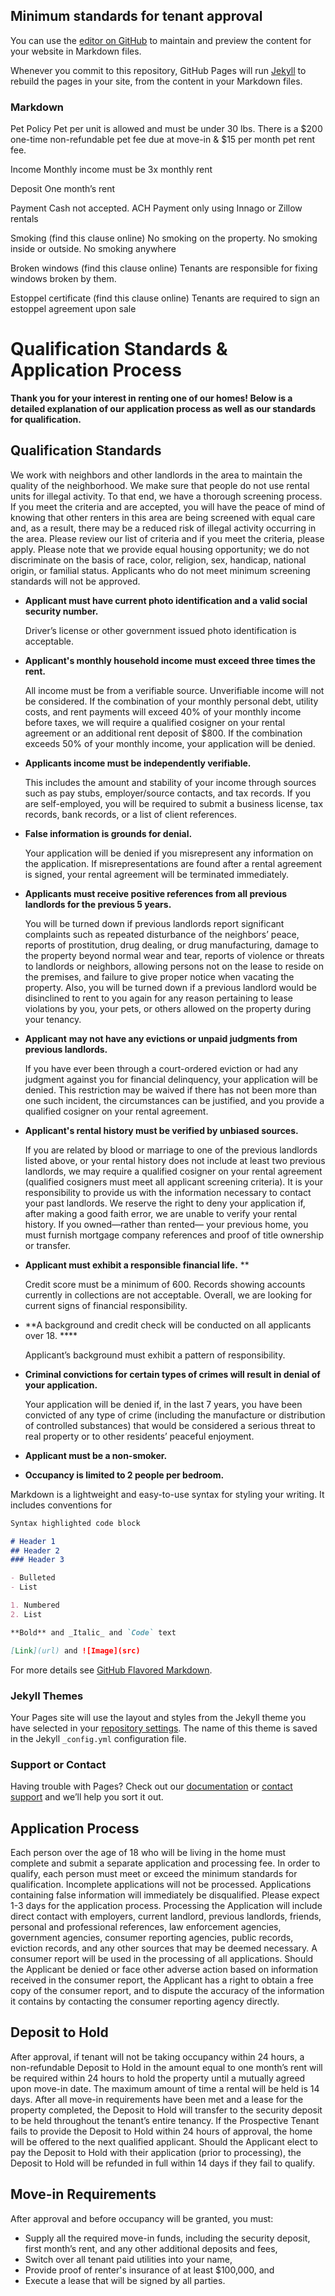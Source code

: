 ## Minimum standards for tenant approval

You can use the [editor on GitHub](https://github.com/AdamHickey00/rental-guidelines/edit/gh-pages/index.md) to maintain and preview the content for your website in Markdown files.

Whenever you commit to this repository, GitHub Pages will run [Jekyll](https://jekyllrb.com/) to rebuild the pages in your site, from the content in your Markdown files.

### Markdown



Pet Policy
Pet per unit is allowed and must be under 30 lbs. There is a $200 one-time non-refundable pet fee due at move-in & $15 per month pet rent fee.

Income
Monthly income must be 3x monthly rent

Deposit
One month’s rent

Payment
Cash not accepted. ACH Payment only using Innago or Zillow rentals

Smoking (find this clause online)
No smoking on the property. No smoking inside or outside. No smoking anywhere

Broken windows (find this clause online)
Tenants are responsible for fixing windows broken by them.

Estoppel certificate (find this clause online)
Tenants are required to sign an estoppel agreement upon sale




# **Qualification Standards & Application Process**

**Thank you for your interest in renting one of our homes! Below is a detailed explanation of our application process as well as our standards for qualification.**

## **Qualification Standards**

We work with neighbors and other landlords in the area to maintain the quality of the neighborhood. We make sure that people do not use rental units for illegal activity. To that end, we have a thorough screening process. If you meet the criteria and are accepted, you will have the peace of mind of knowing that other renters in this area are being screened with equal care and, as a result, there may be a reduced risk of illegal activity occurring in the area. Please review our list of criteria and if you meet the criteria, please apply. Please note that we provide equal housing opportunity; we do not discriminate on the basis of race, color, religion, sex, handicap, national origin, or familial status. Applicants who do not meet minimum screening standards will not be approved.

- **Applicant must have current photo identification  and a valid social security number.**

    Driver’s license or other government issued photo identification is acceptable.

- **Applicant's monthly household income must exceed three times the rent.**

    All income must be from a verifiable source. Unverifiable income will not be considered. If the combination of your monthly personal debt, utility costs, and rent payments will exceed 40% of your monthly income before taxes, we will require a qualified cosigner on your rental agreement or an additional rent deposit of $800. If the combination exceeds 50% of your monthly income, your application will be denied.

- **Applicants income must be independently verifiable.**

    This includes the amount and stability of your income through sources such as pay stubs, employer/source contacts, and tax records. If you are self-employed, you will be required to submit a business license, tax records, bank records, or a list of client references.

- **False information is grounds for denial.**

    Your application will be denied if you misrepresent any information on the application. If misrepresentations are found after a rental agreement is signed, your rental agreement will be terminated immediately.

- **Applicants must receive positive references from all previous landlords for the previous 5 years.**

    You will be turned down if previous landlords report significant complaints such as repeated disturbance of the neighbors’ peace, reports of prostitution, drug dealing, or drug manufacturing, damage to the property beyond normal wear and tear, reports of violence or threats to landlords or neighbors, allowing persons not on the lease to reside on the premises, and failure to give proper notice when vacating the property. Also, you will be turned down if a previous landlord would be disinclined to rent to you again for any reason pertaining to lease violations by you, your pets, or others allowed on the property during your tenancy.

- **Applicant** **may not have any evictions or unpaid judgments from previous landlords.**

    If you have ever been through a court-ordered eviction or had any judgment against you for financial delinquency, your application will be denied. This restriction may be waived if there has not been more than one such incident, the circumstances can be justified, and you provide a qualified cosigner on your rental agreement.

- **Applicant's rental history must be verified by unbiased sources.**

    If you are related by blood or marriage to one of the previous landlords listed above, or your rental history does not include at least two previous landlords, we may require a qualified cosigner on your rental agreement (qualified cosigners must meet all applicant screening criteria). It is your responsibility to provide us with the information necessary to contact your past landlords. We reserve the right to deny your application if, after making a good faith error, we are unable to verify your rental history. If you owned—rather than rented— your previous home, you must furnish mortgage company references and proof of title ownership or transfer.

- **Applicant must exhibit a responsible financial life.** **

    Credit score must be a minimum of 600. Records showing accounts currently in collections are not acceptable. Overall, we are looking for current signs of financial responsibility.

- **A background and credit check will be conducted on all applicants over 18. ****

    Applicant’s background must exhibit a pattern of responsibility.

- **Criminal convictions for certain types of crimes will result in denial of your application.**

    Your application will be denied if, in the last 7 years, you have been convicted of any type of crime (including the manufacture or distribution of controlled substances) that would be considered a serious threat to real property or to other residents’ peaceful enjoyment.

- **Applicant must be a non-smoker.**
- **Occupancy is limited to 2 people per bedroom.**





Markdown is a lightweight and easy-to-use syntax for styling your writing. It includes conventions for

```markdown
Syntax highlighted code block

# Header 1
## Header 2
### Header 3

- Bulleted
- List

1. Numbered
2. List

**Bold** and _Italic_ and `Code` text

[Link](url) and ![Image](src)
```

For more details see [GitHub Flavored Markdown](https://guides.github.com/features/mastering-markdown/).

### Jekyll Themes

Your Pages site will use the layout and styles from the Jekyll theme you have selected in your [repository settings](https://github.com/AdamHickey00/rental-guidelines/settings). The name of this theme is saved in the Jekyll `_config.yml` configuration file.

### Support or Contact

Having trouble with Pages? Check out our [documentation](https://docs.github.com/categories/github-pages-basics/) or [contact support](https://support.github.com/contact) and we’ll help you sort it out.

## **Application Process**

Each person over the age of 18 who will be living in the home must complete and submit a separate application and processing fee. In order to qualify, each person must meet or exceed the minimum standards for qualification. Incomplete applications will not be processed. Applications containing false information will immediately be disqualified. Please expect 1-3 days for the application process. Processing the Application will include direct contact with employers, current landlord, previous landlords, friends, personal and professional references, law enforcement agencies, government agencies, consumer reporting agencies, public records, eviction records, and any other sources that may be deemed necessary. A consumer report will be used in the processing of all applications. Should the Applicant be denied or face other adverse action based on information received in the consumer report, the Applicant has a right to obtain a free copy of the consumer report, and to dispute the accuracy of the information it contains by contacting the consumer reporting agency directly.

## **Deposit to Hold**

After approval, if tenant will not be taking occupancy within 24 hours, a non-refundable Deposit to Hold in the amount equal to one month’s rent will be required within 24 hours to hold the property until a mutually agreed upon move-in date. The maximum amount of time a rental will be held is 14 days. After all move-in requirements have been met and a lease for the property completed, the Deposit to Hold will transfer to the security deposit to be held throughout the tenant’s entire tenancy. If the Prospective Tenant fails to provide the Deposit to Hold within 24 hours of approval, the home will be offered to the next qualified applicant. Should the Applicant elect to pay the Deposit to Hold with their application (prior to processing), the Deposit to Hold will be refunded in full within 14 days if they fail to qualify.

## **Move-in Requirements**

After approval and before occupancy will be granted, you must: 

- Supply all the required move-in funds, including the security deposit, first month’s rent, and any other additional deposits and fees,
- Switch over all tenant paid utilities into your name,
- Provide proof of renter's insurance of at least $100,000, and
- Execute a lease that will be signed by all parties.
